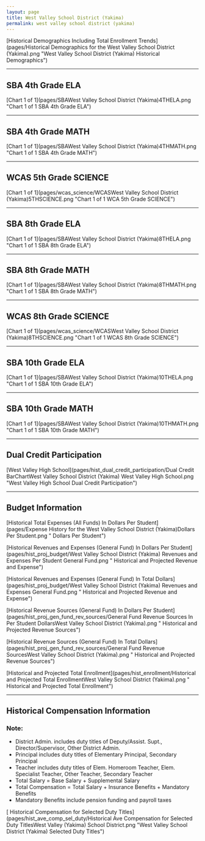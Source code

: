 ```yaml
---
layout: page
title: West Valley School District (Yakima)
permalink: west valley school district (yakima)
---
```



[Historical Demographics Including Total Enrollment Trends](pages/Historical Demographics for the West Valley School District (Yakima).png "West Valley School District (Yakima) Historical Demographics")

___

## SBA 4th Grade ELA

[Chart 1 of 1](pages/SBAWest Valley School District (Yakima)4THELA.png "Chart 1 of 1 SBA 4th Grade ELA")


___

## SBA 4th Grade MATH

[Chart 1 of 1](pages/SBAWest Valley School District (Yakima)4THMATH.png "Chart 1 of 1 SBA 4th Grade MATH")


___

## WCAS 5th Grade SCIENCE

[Chart 1 of 1](pages/wcas_science/WCASWest Valley School District (Yakima)5THSCIENCE.png "Chart 1 of 1 WCA 5th Grade SCIENCE")


___

## SBA 8th Grade ELA

[Chart 1 of 1](pages/SBAWest Valley School District (Yakima)8THELA.png "Chart 1 of 1 SBA 8th Grade ELA")


___

## SBA 8th Grade MATH

[Chart 1 of 1](pages/SBAWest Valley School District (Yakima)8THMATH.png "Chart 1 of 1 SBA 8th Grade MATH")


___

## WCAS 8th Grade SCIENCE

[Chart 1 of 1](pages/wcas_science/WCASWest Valley School District (Yakima)8THSCIENCE.png "Chart 1 of 1 WCAS 8th Grade SCIENCE")


___

## SBA 10th Grade ELA

[Chart 1 of 1](pages/SBAWest Valley School District (Yakima)10THELA.png "Chart 1 of 1 SBA 10th Grade ELA")


___

## SBA 10th Grade MATH

[Chart 1 of 1](pages/SBAWest Valley School District (Yakima)10THMATH.png "Chart 1 of 1 SBA 10th Grade MATH")


___

## Dual Credit Participation

[West Valley High School](pages/hist_dual_credit_participation/Dual Credit BarChartWest Valley School District (Yakima) West Valley High School.png "West Valley High School Dual Credit Participation")


___

## Budget Information

[Historical Total Expenses (All Funds) In Dollars Per Student](pages/Expense History for the West Valley School District (Yakima)Dollars Per Student.png " Dollars Per Student")

[Historical Revenues and Expenses (General Fund) In Dollars Per Student](pages/hist_proj_budget/West Valley School District (Yakima) Revenues and Expenses Per Student General Fund.png " Historical and Projected Revenue and Expense")

[Historical Revenues and Expenses (General Fund) In Total Dollars](pages/hist_proj_budget/West Valley School District (Yakima) Revenues and Expenses General Fund.png " Historical and Projected Revenue and Expense")

[Historical Revenue Sources (General Fund) In Dollars Per Student](pages/hist_proj_gen_fund_rev_sources/General Fund Revenue Sources In Per Student DollarsWest Valley School District (Yakima).png " Historical and Projected Revenue Sources")

[Historical Revenue Sources (General Fund) In Total Dollars](pages/hist_proj_gen_fund_rev_sources/General Fund Revenue SourcesWest Valley School District (Yakima).png " Historical and Projected Revenue Sources")

[Historical and Projected Total Enrollment](pages/hist_enrollment/Historical and Projected Total EnrollmentWest Valley School District (Yakima).png " Historical and Projected Total Enrollment")


___

## Historical Compensation Information
### Note:
- District Admin. includes duty titles of Deputy/Assist. Supt., Director/Supervisor, Other District Admin.
- Principal includes duty titles of Elementary Principal, Secondary Principal
- Teacher includes duty titles of Elem. Homeroom Teacher, Elem. Specialist Teacher, Other Teacher, Secondary Teacher
- Total Salary = Base Salary + Supplemental Salary
- Total Compensation = Total Salary + Insurance Benefits + Mandatory Benefits
- Mandatory Benefits include pension funding and payroll taxes

[ Historical Compensation for Selected Duty Titles](pages/hist_ave_comp_sel_duty/Historical Ave Compensation for Selected Duty TitlesWest Valley (Yakima) School District.png "West Valley School District (Yakima) Selected Duty Titles")

